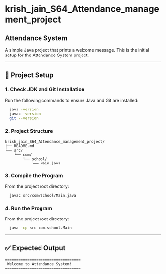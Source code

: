 # **krish_jain_S64_Attendance_management_project**

## Attendance System

A simple Java project that prints a welcome message. This is the initial setup for the Attendance System project.

---

## 📌 Project Setup

### 1. Check JDK and Git Installation
Run the following commands to ensure Java and Git are installed:
```bash
  java -version
  javac -version
  git --version
```

### 2. Project Structure
```
krish_jain_S64_Attendance_management_project/
├── README.md
└── src/
    └── com/
        └── school/
            └── Main.java
```

### 3. Compile the Program
From the project root directory:
```bash
  javac src/com/school/Main.java
```

### 4. Run the Program
From the project root directory:
```bash
  java -cp src com.school.Main
```
---
## ✅ Expected Output
```
==================================
 Welcome to Attendance System!
==================================
```